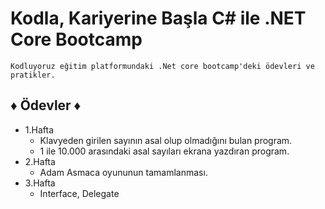 # Kodla, Kariyerine Başla C# ile .NET Core Bootcamp

```
Kodluyoruz eğitim platformundaki .Net core bootcamp'deki ödevleri ve pratikler.
```
## ♦ Ödevler ♦
- 1.Hafta
  - Klavyeden girilen sayının asal olup olmadığını bulan program.
  - 1 ile 10.000 arasındaki asal sayıları ekrana yazdıran program.
- 2.Hafta
  - Adam Asmaca oyununun tamamlanması.
- 3.Hafta
  - Interface, Delegate
